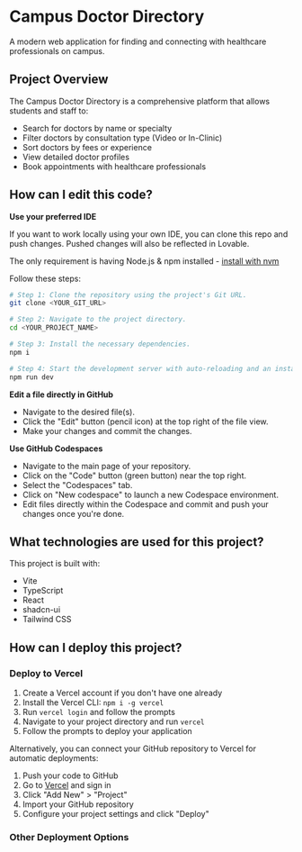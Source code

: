 # Campus Doctor Directory

A modern web application for finding and connecting with healthcare professionals on campus.

## Project Overview

The Campus Doctor Directory is a comprehensive platform that allows students and staff to:
- Search for doctors by name or specialty
- Filter doctors by consultation type (Video or In-Clinic)
- Sort doctors by fees or experience
- View detailed doctor profiles
- Book appointments with healthcare professionals

## How can I edit this code?

**Use your preferred IDE**

If you want to work locally using your own IDE, you can clone this repo and push changes. Pushed changes will also be reflected in Lovable.

The only requirement is having Node.js & npm installed - [install with nvm](https://github.com/nvm-sh/nvm#installing-and-updating)

Follow these steps:

```sh
# Step 1: Clone the repository using the project's Git URL.
git clone <YOUR_GIT_URL>

# Step 2: Navigate to the project directory.
cd <YOUR_PROJECT_NAME>

# Step 3: Install the necessary dependencies.
npm i

# Step 4: Start the development server with auto-reloading and an instant preview.
npm run dev
```

**Edit a file directly in GitHub**

- Navigate to the desired file(s).
- Click the "Edit" button (pencil icon) at the top right of the file view.
- Make your changes and commit the changes.

**Use GitHub Codespaces**

- Navigate to the main page of your repository.
- Click on the "Code" button (green button) near the top right.
- Select the "Codespaces" tab.
- Click on "New codespace" to launch a new Codespace environment.
- Edit files directly within the Codespace and commit and push your changes once you're done.

## What technologies are used for this project?

This project is built with:

- Vite
- TypeScript
- React
- shadcn-ui
- Tailwind CSS

## How can I deploy this project?

### Deploy to Vercel

1. Create a Vercel account if you don't have one already
2. Install the Vercel CLI: `npm i -g vercel`
3. Run `vercel login` and follow the prompts
4. Navigate to your project directory and run `vercel`
5. Follow the prompts to deploy your application

Alternatively, you can connect your GitHub repository to Vercel for automatic deployments:

1. Push your code to GitHub
2. Go to [Vercel](https://vercel.com) and sign in
3. Click "Add New" > "Project"
4. Import your GitHub repository
5. Configure your project settings and click "Deploy"

### Other Deployment Options

